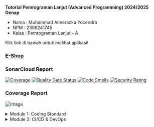 **Tutorial Pemrograman Lanjut (Advanced Programming) 2024/2025 Genap**
* Nama    : Muhammad Almerazka Yocendra
* NPM     : 2306241745
* Kelas   : Pemrograman Lanjut - A

Klik link di bawah untuk melihat aplikasi!
### [E-Shop](https://eshop-almerazka.koyeb.app/)

### SonarCloud Report
[![Coverage](https://sonarcloud.io/api/project_badges/measure?project=almerazka_advprog-eshop&metric=coverage)](https://sonarcloud.io/summary/new_code?id=almerazka_advprog-eshop)
[![Quality Gate Status](https://sonarcloud.io/api/project_badges/measure?project=almerazka_advprog-eshop&metric=alert_status)](https://sonarcloud.io/summary/new_code?id=almerazka_advprog-eshop)
[![Code Smells](https://sonarcloud.io/api/project_badges/measure?project=almerazka_advprog-eshop&metric=code_smells)](https://sonarcloud.io/summary/new_code?id=almerazka_advprog-eshop)
[![Security Rating](https://sonarcloud.io/api/project_badges/measure?project=almerazka_advprog-eshop&metric=security_rating)](https://sonarcloud.io/summary/new_code?id=almerazka_advprog-eshop)

### Coverage Report
![image](https://github.com/user-attachments/assets/f67c8c69-dcaa-48e1-b4c0-fb6dcc2f5be2)

<details>
<summary>Module 1: Coding Standard</summary>

## Reflection 1

### Penerapan Prinsip _Clean Code_
**1. _Clear and Meaningful Names_**

Dalam tutorial ini, saya menggunakan nama yang deskriptif untuk variabel, kelas, method, dan parameter. Dengan penamaan yang jelas, saya tidak perlu lagi menambahkan komentar untuk menjelaskan tujuan dari keempat elemen tersebut. Contoh :
- method names: `create`, `edit`, `delete`, `findAll`, `findProductById`
- parameter names: `productId`, `newProduct`
- class names: `ProductController`, `ProductService`, `ProductRepository`
- Variabel juga sudah mengikuti konvensi penamaan Java
  
**2. _DRY (Don't Repeat Yourself)_**

Di `ProductRepository`, terdapat metode validasi yang digunakan ulang
```java
private String validateAndSanitizeName(String name)
private double validateQuantity(double quantity)
```
Metode ini digunakan di dua tempat yaitu saat membuat produk baru (_create_) dan saat mengedit produk (_edit_). Method lain yang dipaki berulang kali adalah method `findProductById` yang berfungsi untuk mencari produk dengan id yang ada.

**3. _Object dan Data Structure_**

UUID sebaiknya dibuat di _constructor_ class Product karena setiap Product harus memiliki ID saat dibuat, tidak perlu menunggu sampai di Repository untuk memiliki identitas. Hal ini juga lebih sesuai dengan prinsip encapsulation
```java
public Product() {
        this.productId = UUID.randomUUID().toString();
    }
```

**4. _One Function One Task Principle_**

Setiap method dirancang untuk melakukan satu tugas spesifik, misalnya `createProductPage` hanya bertanggung jawab menampilkan halaman _create product_, `productListPage` hanya bertanggung jawab menampilkan _list product_, dan lain sebagainya.

### Secure Coding Practices
**1. Input Validation**
- Validasi dan sanitasi nama produk di `ProductRepository`
- Validasi kuantitas untuk mencegah nilai numerik yang tidak valid (negatif/angka)
- Perlindungan terhadap nilai kosong atau null
```java
// Metode untuk validasi kuantitas produk (tidak boleh huruf)
    private double validateQuantity(double quantity) {
        if (Double.isNaN(quantity) || Double.isInfinite(quantity)) {
            return 0; // Jika bukan angka, ubah menjadi 0
        }
        return Math.max(quantity, 0); // Jika negatif, ubah ke 0
    }
```

**2. Preventing Injection**
- Sanitasi karakter khusus HTML dalam nama produk
- Penghapusan karakter yang berpotensi berbahaya menggunakan **regex : [<>%$]**
```java
// Metode untuk validasi dan sanitasi nama produk
    private String validateAndSanitizeName(String name) {
        if (name == null || name.trim().isEmpty()) {
            return "Product not found";
        }
        return name.replaceAll("[<>%$]", "");
    }
```

**3. Safe Data Handling**
- Pembuatan UUID untuk ID produk
- Pemeriksaan null yang tepat di seluruh basis kode
```java
public Product() {
        this.productId = UUID.randomUUID().toString();
    }
...
 if (productToEdit == null) {
            return null;
        }

        // Validasi dan update data
        productToEdit.setProductName(validateAndSanitizeName(newProduct.getProductName()));
        productToEdit.setProductQuantity(validateQuantity(newProduct.getProductQuantity()));
        return productToEdit;
```

### Mistakes Found and Advice
1. Implementasi di awal mengizinkan semua masukan/input, termasuk masukan yang berpotensi berbahaya. Solusinya dengan menerapkan validasi untuk nama dan kuantitas.
2. Form input di _CreateProduct.html_ dan _EditProduct.html_ masih memiliki duplikasi sehingga masih bisa di `refactor` supaya lebih efisien.
3. Jika menggunakan ID yang mudah ditebak, sistem dapat lebih rentan terhadap penyalahgunaan. Solusinya, memakai UUID karena unik dan sulit diprediksi, jadi lebih aman.
4. Jika produk yang diminta tidak valid, method mengembalikan nilai nol tanpa penjelasan. Solusinya lemparkan penjelasan atau peringatan yang berarti sebagai gantinya.
5. Method _delete_ mengizinkan menghapus item tanpa memeriksa apakah item tersebut ada atau tidak. Solusinya verifikasi produk sebelum mencoba menghapus.
6. Beberapa logika validasi diulang di dalam metode yang berbeda. Solusinya ekstrak logika validasi ke dalam metode terpisah yang dapat digunakan kembali.
7. Penggunaan `ArrayList` untuk menyimpan data product yang kurang efisien dibandingkan menggunakan struktur data yang lebih optimal seperti `HashMap` atau `TreeMap` untuk pencarian yang lebih cepat.
8. Untuk mengikuti best practice dalam `RESTful API`, kita bisa mengganti metode `GET` dan `POST` dengan `PUT` untuk edit dan `DELETE` untuk hapus. Ini akan lebih sesuai dengan standar HTTP.

### How To Improve Code?
Kalau mau meningkatkan kode, pertama saya pahami dulu alur dan fungsinya, lalu cek apakah ada bug, duplikasi, atau bagian yang kurang efisien. Saya juga berusaha membuat kode lebih rapi dengan memberi nama variabel yang jelas, memecah logika kompleks ke dalam metode atau kelas yang lebih spesifik, dan menghindari duplikasi. 
Selain itu, saya juga memastikan keamanan kode dengan validasi input, memakai UUID untuk ID unik, dan mencegah celah keamanan seperti SQL Injection atau XSS. Jika masih ada kendala, saya cari solusi di forum seperti Discord Advanced Programming, Stack Overflow, atau Google. Kalau belum terpecahkan, saya akan mencoba bertanya kepada asisten dosen atau teman, sambil mencoba alternatif lain seperti bantuan AI seperti ChatGPT.

## Reflection 2
### _Unit & Functional Testing_
1. **_How Do I Feel After Writing Unit Tests?_**

Setelah menulis unit test, saya merasa lebih yakin terhadap kualitas kode yang saya buat. Unit test memungkinkan saya untuk menguji fitur tanpa harus membuka dan mengeceknya secara manual, cukup dengan menjalankan test yang sudah disiapkan oleh fitur tersebut. Selain itu, dengan adanya unit test, proses _debugging_ menjadi lebih mudah, karena jika tiba-tiba terdapat kesalahan, kita bisa langsung mengetahui bagian mana yang bermasalah. Hal ini tidak hanya menghemat waktu, tetapi juga memastikan bahwa setiap perubahan dalam kode tetap berjalan dengan benar.

2. **_How Many Unit Tests Should Be in a Class?_**

Menurut saya, tidak ada batasan pasti mengenai jumlah unit test dalam sebuah class. Semakin banyak test yang dibuat, semakin baik, asalkan tetap relevan dan tidak berlebihan. Idealnya, setiap metode atau fitur utama dalam kelas harus memiliki setidaknya satu atau lebih pengujian unit, entah itu kita mau nguji skenario positif, negatif, ataupun batasnya. 

3. **How to Make Sure Our Unit Tests Are Enough?**
   
Salah satu cara memastikan unit test mencakup seluruh bagian kode adalah dengan menggunakan _code coverage_, yang mengukur sejauh mana kode telah diuji dalam bentuk persentase. Berdasarkan referensi yang saya baca, _code coverage_ sekitar 80% sudah cukup baik, seperti yang diterapkan dalam mata kuliah PBP kemarin. Namun, perlu diingat bahwa code coverage 100% tidak selalu menjamin kode bebas dari bug, karena beberapa skenario edge case mungkin masih terlewat.

4. **Refleksi Tentang Clean Code dalam Functional Test**
   
Setelah menulis _CreateProductFunctionalTest.java_, muncul kebutuhan untuk menambahkan functional test lain, seperti pengujian fitur edit produk. Jika kita membuat kelas baru dengan setup dan variabel instance yang sama seperti sebelumnya, hal ini dapat mengurangi kualitas kode karena terjadi duplikasi. Akibatnya, prinsip DRY (Don't Repeat Yourself) tidak diterapkan dengan baik. Untuk mengatasi ini, sebaiknya gunakan _base test class_ agar setup dapat digunakan ulang tanpa harus menyalin kode di setiap test suite. Selain itu, _parameterized tests_ dapat digunakan untuk menghindari pengulangan test case yang memiliki pola serupa.

</details>
<details>
<summary>Module 2: CI/CD & DevOps</summary>

## Reflection
### Daftar _Code Quality Issue_ yang telah diperbaiki
#### 1. **Duplicate String Literal**
📌 **Permasalahan** :

Dalam kode _ProductController.java_, string `"redirect:/product/list"` digunakan berulang kali di berbagai metode. 

🔍 **Mengapa ini menjadi masalah?**

Menggunakan string literal berulang kali melanggar prinsip **DRY (Don't Repeat Yourself)**, meningkatkan risiko bug, dan menyulitkan pengelolaan kode. Jika URL redirect perlu diubah, setiap instance harus diedit secara manual, berpotensi menimbulkan inkonsistensi yang menyebabkan error. Kesalahan kecil seperti tambahan / atau perbedaan kapitalisasi dapat membuat aplikasi tidak berfungsi dengan benar. Hardcoding juga membuat perubahan lebih sulit, karena harus mencari dan mengganti semua instance string di berbagai lokasi, yang rentan terhadap kesalahan dan inkonsistensi.

❌ **Sebelum Perbaikan**
```java
@GetMapping("/edit/{productId}")
public String editProductPage(@PathVariable String productId, Model model) {
    Product product = service.findProductById(productId);
    if (product == null) {
        return "redirect:/product/list"; // DUPLIKASI #1
    }
    model.addAttribute("product", product);
    return "EditProduct";
}
```
✅ **Solusi** : Menggunakan Constant
```java
private static final String REDIRECT_PRODUCT_LIST = "redirect:/product/list";

@GetMapping("/edit/{productId}")
public String editProductPage(@PathVariable String productId, Model model) {
    Product product = service.findProductById(productId);
    if (product == null) {
        return REDIRECT_PRODUCT_LIST;
    }
    model.addAttribute("product", product);
    return "EditProduct";
}
```

#### 2. **Manual Exception Handling**
📌 **Permasalahan** :

Metode `contextLoads()` kosong tanpa penjelasan atau fungsionalitas yang jelas, yang dapat membingungkan pengembang lain. SonarCloud atau alat analisis kode lainnya mendeteksi ini sebagai masalah karena tidak ada implementasi yang valid dalam metode pengujian.

🔍 **Mengapa ini menjadi masalah?**

Jika metode pengujian tidak memiliki implementasi yang jelas, pengujian menjadi tidak bermakna. SonarCloud menyarankan agar kita menambahkan komentar yang menjelaskan alasan metode kosong, melempar `UnsupportedOperationException`, atau menyelesaikan implementasinya agar benar-benar menguji sesuatu.

❌ **Sebelum Perbaikan**
```java
@SpringBootTest
class EshopApplicationTests {

    @Test
    void contextLoads() {
    }

    @Test
    void testApplicationStarts() {
        EshopApplication.main(new String[] {});
    }
}
```
✅ **Solusi** : Menggunakan `assertThrows()`

Alih-alih membiarkan metode kosong, kita dapat menggunakan `assertThrows()` untuk memastikan bahwa jika ada error saat inisialisasi, pengujian tetap dapat menangkapnya.
```java
import static org.junit.jupiter.api.Assertions.assertThrows;

@Test
void contextLoads() {
    // Menguji apakah aplikasi gagal dijalankan dengan error yang sesuai
    assertThrows(Exception.class, () -> EshopApplication.main(new String[]{}));
}
```

#### 3. **Avoid public Modifier in Test Classes**
📌 **Permasalahan** :

Dalam JUnit 5, test class tidak memerlukan modifier `public`. Penggunaan `public` yang tidak perlu hanya menambah kompleksitas tanpa memberikan manfaat tambahan.

🔍 **Mengapa ini menjadi masalah?**

JUnit 5 bisa menjalankan test tanpa `public`, karena framework ini menggunakan refleksi untuk mengeksekusi metode pengujian. Secara default, method yang ada di dalam _interface_ sudah bersifat `public`, jadi modifier tersebut bisa dihapus untuk membuat kode lebih bersih.
Dengan menghapus `public`, kita dapat menjaga keterbacaan dan konsistensi kode tanpa mengubah fungsionalitasnya.

❌ **Sebelum Perbaikan**
```java
@public class CreateProductFunctionalTest { 
    ...
}
```
✅ **Solusi** : Cukup tulis tanpa `public`
```java
class CreateProductFunctionalTest { 

}
```

#### 4. **Clarify empty method with Comment**
📌 **Permasalahan** :

Metode `setUp()` dalam unit test awalnya kosong tanpa komentar atau implementasi yang jelas, sehingga bisa membingungkan.

🔍 **Mengapa ini menjadi masalah?**

Metode `setUp()` dijalankan sebelum setiap test untuk melakukan inisialisasi. Jika kosong tanpa penjelasan, pengembang lain mungkin tidak tahu apakah memang belum diperlukan atau ada yang terlupakan.

❌ **Sebelum Perbaikan**
```java
@BeforeEach
void setUp() {
    
}
```
✅ **Solusi** : Menambahkan komentar untuk menjelaskan fungsinya meskipun masih kosong
```java
void setUp() {
    // Metode ini dipanggil sebelum setiap test untuk inisialisasi, jika diperlukan.
}
```

### Apakah implementasi CI/CD sudah sesuai dengan definisinya?
Menurut saya, implementasi **CI/CD** dalam proyek ini sudah cukup memenuhi prinsip _Continuous Integration_ dan _Continuous Deployment_. Saya menggunakan **GitHub Actions** untuk menjalankan beberapa **workflow** otomatis seperti `ci.yml`, `scorecard.yml`, dan `sonarcloud.yml`. Dimana setiap kali ada perubahan kode, melalui **push** atau **pull request**, **workflow** ini langsung berjalan otomatis untuk memastikan kode diuji dan dianalisis sebelum digabung ke branch utama. **SonarCloud** juga digunakan untuk mengevaluasi kualitas kode dan mengidentifikasi potensi bug. Untuk **CD** sendiri, saya mengandalkan **Koyeb** sebagai platform deployment otomatis. Setelah kode melewati tahap pengujian dan validasi, aplikasi langsung dideploy tanpa perlu proses manual sehingga dapat dipastikan aplikasi selalu dalam versi terbaru. Dengan **workflow** ini, seluruh proses mulai dari kode, pengujian, review, hingga deployment berjalan otomatis, sehingga lebih efisien dan sesuai dengan prinsip CI/CD.
